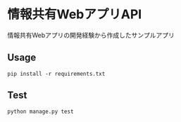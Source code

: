 # 情報共有WebアプリAPI

情報共有Webアプリの開発経験から作成したサンプルアプリ

## Usage

```
pip install -r requirements.txt
```

## Test

```
python manage.py test
```
